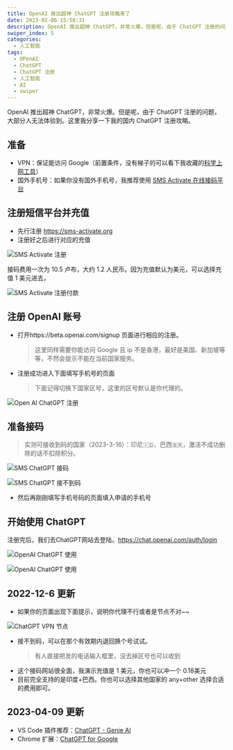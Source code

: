 ```yaml
---
title: OpenAI 推出超神 ChatGPT 注册攻略来了
date: 2023-02-06 15:58:31
description: OpenAI 推出超神 ChatGPT，非常火爆。但是呢，由于 ChatGPT 注册的问题，大部分人无法体验到。这里我分享一下我的国内 ChatGPT 注册攻略。
swiper_index: 5
categories:
  - 人工智能
tags:
  - OPenAI
  - ChatGPT
  - ChatGPT 注册
  - 人工智能
  - AI
  - swiper
---
```


OpenAI 推出超神 ChatGPT，非常火爆。但是呢，由于 ChatGPT 注册的问题，大部分人无法体验到。这里我分享一下我的国内 ChatGPT 注册攻略。

## 准备

- VPN：保证能访问 Google（前置条件，没有梯子的可以看下我收藏的[科学上网工具](https://youngjuning.js.org/vpn/)）
- 国外手机号：如果你没有国外手机号，我推荐使用 [SMS Activate 在线接码平台](https://sms-activate.org) 

## 注册短信平台并充值

- 先行注册 <https://sms-activate.org>
- 注册好之后进行对应的充值

![SMS Activate 注册](https://p1-juejin.byteimg.com/tos-cn-i-k3u1fbpfcp/8acaf6d767714b1d82122cd3206f4ba7~tplv-k3u1fbpfcp-watermark.image?)

接码费用一次为 10.5 卢布，大约 1.2 人民币。因为充值默认为美元，可以选择充值 1 美元进去，

![SMS Activate 注册付款](https://p3-juejin.byteimg.com/tos-cn-i-k3u1fbpfcp/5c507b1564d1442d8dfab0ebc8d481e1~tplv-k3u1fbpfcp-watermark.image?)

## 注册 OpenAI 账号

- 打开https://beta.openai.com/signup 页面进行相应的注册。
  > 这里同样需要你能访问 Google 且 ip 不是香港，最好是美国、新加坡等等，不然会提示不能在当前国家服务。
- 注册成功进入下面填写手机号的页面
  > 下面记得切换下国家区号，这里的区号默认是你代理的。

![Open AI ChatGPT 注册](https://p6-juejin.byteimg.com/tos-cn-i-k3u1fbpfcp/d50d22c04df0430aa0b2afca70a55beb~tplv-k3u1fbpfcp-watermark.image?)

## 准备接码

> 实测可接收到码的国家（2023-3-16）：印尼🇮🇩、巴西🇧🇷，激活不成功删除的话不扣除积分。

![SMS ChatGPT 接码](https://p9-juejin.byteimg.com/tos-cn-i-k3u1fbpfcp/79235be8d7104175a6dda1cc63f46937~tplv-k3u1fbpfcp-watermark.image?)

![SMS ChatGPT 接不到码](https://p1-juejin.byteimg.com/tos-cn-i-k3u1fbpfcp/c2e4434858ab4cbaaa9e1d8249305547~tplv-k3u1fbpfcp-watermark.image?)

- 然后再刚刚填写手机号码的页面填入申请的手机号

## 开始使用 ChatGPT

注册完后，我们去ChatGPT网站去登陆。https://chat.openai.com/auth/login

![OpenAI ChatGPT 使用](https://p1-juejin.byteimg.com/tos-cn-i-k3u1fbpfcp/3e474b55d15d4b8ea3c56e7deb5ce8f9~tplv-k3u1fbpfcp-watermark.image?)

![OpenAI ChatGPT 使用](https://p9-juejin.byteimg.com/tos-cn-i-k3u1fbpfcp/bf36cc1afc9b45539f543211739c9f83~tplv-k3u1fbpfcp-watermark.image?)

## 2022-12-6 更新

- 如果你的页面出现下面提示，说明你代理不行或者是节点不对~~

![ChatGPT VPN 节点](https://p6-juejin.byteimg.com/tos-cn-i-k3u1fbpfcp/bc290c2a7abf4c9faee9a392819d16e4~tplv-k3u1fbpfcp-watermark.image?)

- 接不到码，可以在那个有效期内退回换个号试试。
  > 有人直接把发的电话输入框里，没去掉区号也可以收到
- 这个接码网站很全面，我演示充值是 1 美元，你也可以冲一个 0.18美元
- 目前完全支持的是印度+巴西。你也可以选择其他国家的 any+other 选择合适的费用即可。

## 2023-04-09 更新

- VS Code 插件推荐：[ChatGPT - Genie AI](https://marketplace.visualstudio.com/items?itemName=genieai.chatgpt-vscode)
- Chrome 扩展：[ChatGPT for Google](https://chrome.google.com/webstore/detail/chatgpt-for-google/jgjaeacdkonaoafenlfkkkmbaopkbilf/related?hl=zh-CN)
